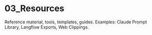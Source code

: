 # 03_Resources

Reference material, tools, templates, guides.
Examples: Claude Prompt Library, Langflow Exports, Web Clippings.

